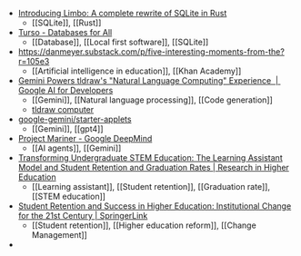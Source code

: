 - [Introducing Limbo: A complete rewrite of SQLite in Rust](https://turso.tech/blog/introducing-limbo-a-complete-rewrite-of-sqlite-in-rust)
	- [[SQLite]], [[Rust]]
- [Turso - Databases for All](https://turso.tech/)
	- [[Database]], [[Local first software]], [[SQLite]]
- https://danmeyer.substack.com/p/five-interesting-moments-from-the?r=105e3
	- [[Artificial intelligence in education]], [[Khan Academy]]
- [Gemini Powers tldraw's "Natural Language Computing" Experience  |  Google AI for Developers](https://ai.google.dev/showcase/tldraw)
	- [[Gemini]], [[Natural language processing]], [[Code generation]]
	- [tldraw computer](https://computer.tldraw.com/)
- [google-gemini/starter-applets](https://github.com/google-gemini/starter-applets)
	- [[Gemini]], [[gpt4]]
- [Project Mariner - Google DeepMind](https://deepmind.google/technologies/project-mariner/)
	- [[AI agents]], [[Gemini]]
- [Transforming Undergraduate STEM Education: The Learning Assistant Model and Student Retention and Graduation Rates | Research in Higher Education](https://link.springer.com/article/10.1007/s11162-024-09823-5)
	- [[Learning assistant]], [[Student retention]], [[Graduation rate]], [[STEM education]]
- [Student Retention and Success in Higher Education: Institutional Change for the 21st Century | SpringerLink](https://link.springer.com/book/10.1007/978-3-030-80045-1)
	- [[Student retention]], [[Higher education reform]], [[Change Management]]
-